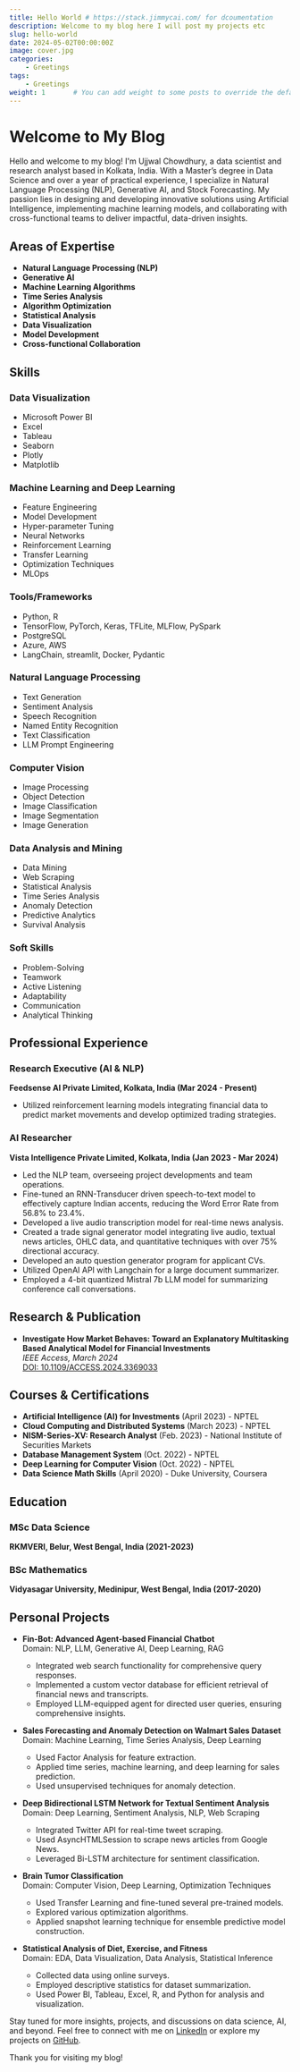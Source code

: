```yaml
---
title: Hello World # https://stack.jimmycai.com/ for dcoumentation
description: Welcome to my blog here I will post my projects etc
slug: hello-world
date: 2024-05-02T00:00:00Z
image: cover.jpg
categories:
    - Greetings
tags:
    - Greetings
weight: 1       # You can add weight to some posts to override the default sorting (date descending)
---
```


# Welcome to My Blog

Hello and welcome to my blog! I'm Ujjwal Chowdhury, a data scientist and research analyst based in Kolkata, India. With a Master’s degree in Data Science and over a year of practical experience, I specialize in Natural Language Processing (NLP), Generative AI, and Stock Forecasting. My passion lies in designing and developing innovative solutions using Artificial Intelligence, implementing machine learning models, and collaborating with cross-functional teams to deliver impactful, data-driven insights.

## Areas of Expertise

- **Natural Language Processing (NLP)**
- **Generative AI**
- **Machine Learning Algorithms**
- **Time Series Analysis**
- **Algorithm Optimization**
- **Statistical Analysis**
- **Data Visualization**
- **Model Development**
- **Cross-functional Collaboration**

## Skills

### Data Visualization
- Microsoft Power BI
- Excel
- Tableau
- Seaborn
- Plotly
- Matplotlib

### Machine Learning and Deep Learning
- Feature Engineering
- Model Development
- Hyper-parameter Tuning
- Neural Networks
- Reinforcement Learning
- Transfer Learning
- Optimization Techniques
- MLOps

### Tools/Frameworks
- Python, R
- TensorFlow, PyTorch, Keras, TFLite, MLFlow, PySpark
- PostgreSQL
- Azure, AWS
- LangChain, streamlit, Docker, Pydantic

### Natural Language Processing
- Text Generation
- Sentiment Analysis
- Speech Recognition
- Named Entity Recognition
- Text Classification
- LLM Prompt Engineering

### Computer Vision
- Image Processing
- Object Detection
- Image Classification
- Image Segmentation
- Image Generation

### Data Analysis and Mining
- Data Mining
- Web Scraping
- Statistical Analysis
- Time Series Analysis
- Anomaly Detection
- Predictive Analytics
- Survival Analysis

### Soft Skills
- Problem-Solving
- Teamwork
- Active Listening
- Adaptability
- Communication
- Analytical Thinking

## Professional Experience

### Research Executive (AI & NLP)
**Feedsense AI Private Limited, Kolkata, India (Mar 2024 - Present)**
- Utilized reinforcement learning models integrating financial data to predict market movements and develop optimized trading strategies.

### AI Researcher
**Vista Intelligence Private Limited, Kolkata, India (Jan 2023 - Mar 2024)**
- Led the NLP team, overseeing project developments and team operations.
- Fine-tuned an RNN-Transducer driven speech-to-text model to effectively capture Indian accents, reducing the Word Error Rate from 56.8% to 23.4%.
- Developed a live audio transcription model for real-time news analysis.
- Created a trade signal generator model integrating live audio, textual news articles, OHLC data, and quantitative techniques with over 75% directional accuracy.
- Developed an auto question generator program for applicant CVs.
- Utilized OpenAI API with Langchain for a large document summarizer.
- Employed a 4-bit quantized Mistral 7b LLM model for summarizing conference call conversations.

## Research & Publication

- **Investigate How Market Behaves: Toward an Explanatory Multitasking Based Analytical Model for Financial Investments**  
  *IEEE Access, March 2024*  
  [DOI: 10.1109/ACCESS.2024.3369033](https://doi.org/10.1109/ACCESS.2024.3369033)

## Courses & Certifications

- **Artificial Intelligence (AI) for Investments** (April 2023) - NPTEL
- **Cloud Computing and Distributed Systems** (March 2023) - NPTEL
- **NISM-Series-XV: Research Analyst** (Feb. 2023) - National Institute of Securities Markets
- **Database Management System** (Oct. 2022) - NPTEL
- **Deep Learning for Computer Vision** (Oct. 2022) - NPTEL
- **Data Science Math Skills** (April 2020) - Duke University, Coursera

## Education

### MSc Data Science
**RKMVERI, Belur, West Bengal, India (2021-2023)**

### BSc Mathematics
**Vidyasagar University, Medinipur, West Bengal, India (2017-2020)**

## Personal Projects

- **Fin-Bot: Advanced Agent-based Financial Chatbot**  
  Domain: NLP, LLM, Generative AI, Deep Learning, RAG  
  - Integrated web search functionality for comprehensive query responses.
  - Implemented a custom vector database for efficient retrieval of financial news and transcripts.
  - Employed LLM-equipped agent for directed user queries, ensuring comprehensive insights.

- **Sales Forecasting and Anomaly Detection on Walmart Sales Dataset**  
  Domain: Machine Learning, Time Series Analysis, Deep Learning  
  - Used Factor Analysis for feature extraction.
  - Applied time series, machine learning, and deep learning for sales prediction.
  - Used unsupervised techniques for anomaly detection.

- **Deep Bidirectional LSTM Network for Textual Sentiment Analysis**  
  Domain: Deep Learning, Sentiment Analysis, NLP, Web Scraping  
  - Integrated Twitter API for real-time tweet scraping.
  - Used AsyncHTMLSession to scrape news articles from Google News.
  - Leveraged Bi-LSTM architecture for sentiment classification.

- **Brain Tumor Classification**  
  Domain: Computer Vision, Deep Learning, Optimization Techniques  
  - Used Transfer Learning and fine-tuned several pre-trained models.
  - Explored various optimization algorithms.
  - Applied snapshot learning technique for ensemble predictive model construction.

- **Statistical Analysis of Diet, Exercise, and Fitness**  
  Domain: EDA, Data Visualization, Data Analysis, Statistical Inference  
  - Collected data using online surveys.
  - Employed descriptive statistics for dataset summarization.
  - Used Power BI, Tableau, Excel, R, and Python for analysis and visualization.

Stay tuned for more insights, projects, and discussions on data science, AI, and beyond. Feel free to connect with me on [LinkedIn](https://www.linkedin.com/in/u77w41) or explore my projects on [GitHub](https://github.com/u77w41).

Thank you for visiting my blog!


